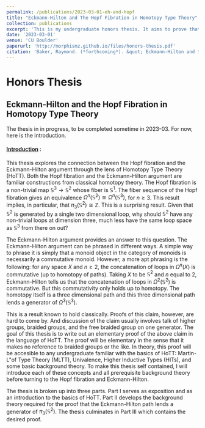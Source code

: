 ```yaml
---
permalink: /publications/2023-03-01-eh-and-hopf
title: "Eckmann-Hilton and The Hopf Fibration in Homotopy Type Theory"
collection: publications
excerpt: 'This is my undergraduate honors thesis. It aims to prove that the Eckmann-Hilton path can be used to construct a generator of $\pi_3(\mathbb{S}^2)$'.
date: '2023-03-01'
venue: 'CU Boulder'
paperurl: 'http://morphismz.github.io/files/honors-thesis.pdf'
citation: 'Baker, Raymond. (*forthcoming*). &quot; Eckmann-Hilton and the Hopf Fibration in Homotopy Type Theory.&quot; <i> CU Boulder</i>. 1(1).'
---
```


# Honors Thesis

## Eckmann-Hilton and the Hopf Fibration in Homotopy Type Theory

The thesis in in progress, to be completed sometime in 2023-03. For now, here is the introduction.

#### [Introduction](http://morphismz.github.io/files/honors-thesis.pdf) :

This thesis explores the connection between the Hopf fibration and the Eckmann-Hilton argument through the lens of Homotopy Type Theory (HoTT). Both the Hopf fibration and the Eckmann-Hilton argument are familiar constructions from classical homotopy theory. The Hopf fibration is a non-trivial map $\mathbb{S}^3 \to \mathbb{S}^2$ whose fiber is $\mathbb{S}^1$. The fiber sequence of the Hopf fibration gives an equivalence $\Omega^n (\mathbb{S}^2) \cong \Omega^n(\mathbb{S}^3)$, for $n\geq 3$. This result implies, in particular, that $\pi_3(\mathbb{S}^2)\cong \mathbb{Z}$. This is a surprising result. Given that $\mathbb{S}^2$ is generated by a single two dimensional loop, why should $\mathbb{S}^2$ have any non-trivial loops at dimension three, much less have the same loop space as $\mathbb{S}^3$ from there on out? 

The Eckmann-Hilton argument provides an answer to this question. The Eckmann-Hilton argument can be phrased in different ways. A simple way to phrase it is simply that a monoid object in the category of monoids is necessarily a commutative monoid. However, a more apt phrasing is the following: for any space $X$ and $n\geq 2$, the concatenation of loops in $\Omega^n(X)$ is commutative (up to homotopy of paths). Taking $X$ to be $\mathbb{S}^2$ and $n$ equal to $2$, Eckmann-Hilton tells us that the concatenation of loops in $\Omega^2(\mathbb{S}^2)$ is commutative. But this commutativity only holds up to homotopy. The homotopy itself is a three dimensional path and this three dimensional path lends a generator of $\Omega^3(\mathbb{S}^3)$.

This is a result known to hold classically. Proofs of this claim, however, are hard to come by. And discussion of the claim usually involves talk of higher groups, braided groups, and the free braided group on one generator. The goal of this thesis is to write out an elementary proof of the above claim in the language of HoTT. The proof will be elementary in the sense that it makes no reference to braided groups or the like. In theory, this proof will be accesible to any undergraduate familiar with the basics of HoTT: Martin-L\"of Type Theory (MLTT), Univalence, Higher Inductive Types (HITs), and some basic background theory. To make this thesis self contained, I will introduce each of these concepts and all prerequisite background theory before turning to the Hopf fibration and Eckmann-Hilton. 

The thesis is broken up into three parts. Part I serves as exposition and as an introduction to the basics of HoTT. Part II develops the background theory required for the proof that the Eckmann-Hilton path lends a generator of $\pi_3(\mathbb{S}^2)$. The thesis culminates in Part III which contains the desired proof.
